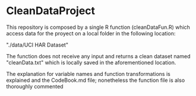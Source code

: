 # CleanDataProject

This repository is composed by a single R function (cleanDataFun.R) which access data for the proyect on a local folder in the following location:

"./data/UCI HAR Dataset"

The function does not receive any input and returns a clean dataset named "cleanData.txt" which is locally saved in the aforementioned location.

The explanation for variable names and function transformations is explained and the CodeBook.md file; nonetheless the function file is also thoroughly commented
